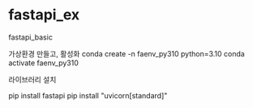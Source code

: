 # fastapi_ex
fastapi_basic

가상환경 만들고, 활성화
conda create -n faenv_py310 python=3.10
conda activate faenv_py310

라이브러리 설치

pip install fastapi
pip install "uvicorn[standard]"